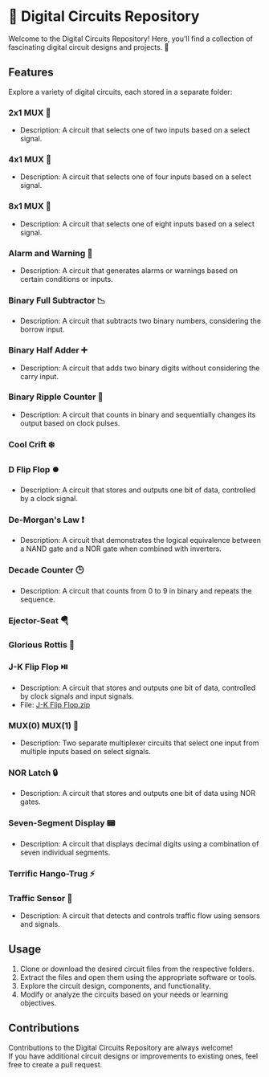 # 🧩 Digital Circuits Repository

Welcome to the Digital Circuits Repository! Here, you'll find a collection of fascinating digital circuit designs and projects. 🌟

## Features

Explore a variety of digital circuits, each stored in a separate folder:

### 2x1 MUX 🧮
- Description: A circuit that selects one of two inputs based on a select signal.

### 4x1 MUX 🧮
- Description: A circuit that selects one of four inputs based on a select signal.

### 8x1 MUX 🧮
- Description: A circuit that selects one of eight inputs based on a select signal.

### Alarm and Warning 🔔
- Description: A circuit that generates alarms or warnings based on certain conditions or inputs.

### Binary Full Subtractor 📉
- Description: A circuit that subtracts two binary numbers, considering the borrow input.

### Binary Half Adder ➕
- Description: A circuit that adds two binary digits without considering the carry input.

### Binary Ripple Counter 🔄
- Description: A circuit that counts in binary and sequentially changes its output based on clock pulses.

### Cool Crift ❄️

### D Flip Flop ⏺️
- Description: A circuit that stores and outputs one bit of data, controlled by a clock signal.

### De-Morgan's Law ❗
- Description: A circuit that demonstrates the logical equivalence between a NAND gate and a NOR gate when combined with inverters.

### Decade Counter 🕒
- Description: A circuit that counts from 0 to 9 in binary and repeats the sequence.

### Ejector-Seat 🪂

### Glorious Rottis 🍔

### J-K Flip Flop ⏯️
- Description: A circuit that stores and outputs one bit of data, controlled by clock signals and input signals.
- File: [J-K Flip Flop.zip](link-to-file)

### MUX(0) MUX(1) 🧮
- Description: Two separate multiplexer circuits that select one input from multiple inputs based on select signals.

### NOR Latch 🔒
- Description: A circuit that stores and outputs one bit of data using NOR gates.

### Seven-Segment Display 📟
- Description: A circuit that displays decimal digits using a combination of seven individual segments.

### Terrific Hango-Trug ⚡

### Traffic Sensor 🚦
- Description: A circuit that detects and controls traffic flow using sensors and signals.

## Usage

1. Clone or download the desired circuit files from the respective folders.
2. Extract the files and open them using the appropriate software or tools.
3. Explore the circuit design, components, and functionality.
4. Modify or analyze the circuits based on your needs or learning objectives.

## Contributions

Contributions to the Digital Circuits Repository are always welcome! <br>
If you have additional circuit designs or improvements to existing ones, feel free to create a pull request. 

